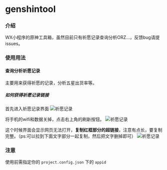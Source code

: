 # genshintool

### 介绍
WX小程序的原神工具箱，虽然目前只有祈愿记录查询分析ORZ...，反馈bug请提issues。

### 使用用法
#### 查询分析祈愿记录
主要用来获得祈愿的记录，分析五星出货率等。
##### 如何获得祈愿记录链接
首先进入祈愿记录界面
![祈愿记录](https://www.evernote.com/shard/s742/sh/96a925f0-596b-a6f8-0abe-ff2a4befad72/f18a0b91372eb01ab84de3fb4f3ba494/res/bf38ea67-02c4-7fbd-b335-97d6b926aded)

将手机的wifi和数据关掉，点击右上角的刷新按钮。
![祈愿记录](https://www.evernote.com/shard/s742/sh/96a925f0-596b-a6f8-0abe-ff2a4befad72/f18a0b91372eb01ab84de3fb4f3ba494/res/4e71de51-e78c-743b-dc95-59e3516eb806)

这个时候界面会显示网页无法打开，**复制红框部分的超链接**，注意有点长，要复制完整。（ps:可以拉到下面文字部分一起复制，然后把文字删掉即可）
![祈愿记录](https://www.evernote.com/shard/s742/sh/96a925f0-596b-a6f8-0abe-ff2a4befad72/f18a0b91372eb01ab84de3fb4f3ba494/res/ba5bd9a4-1d57-c8a7-6f44-549c5b389b1f)

### 注意
使用前需指定你的 `project.config.json` 下的 `appid` 


